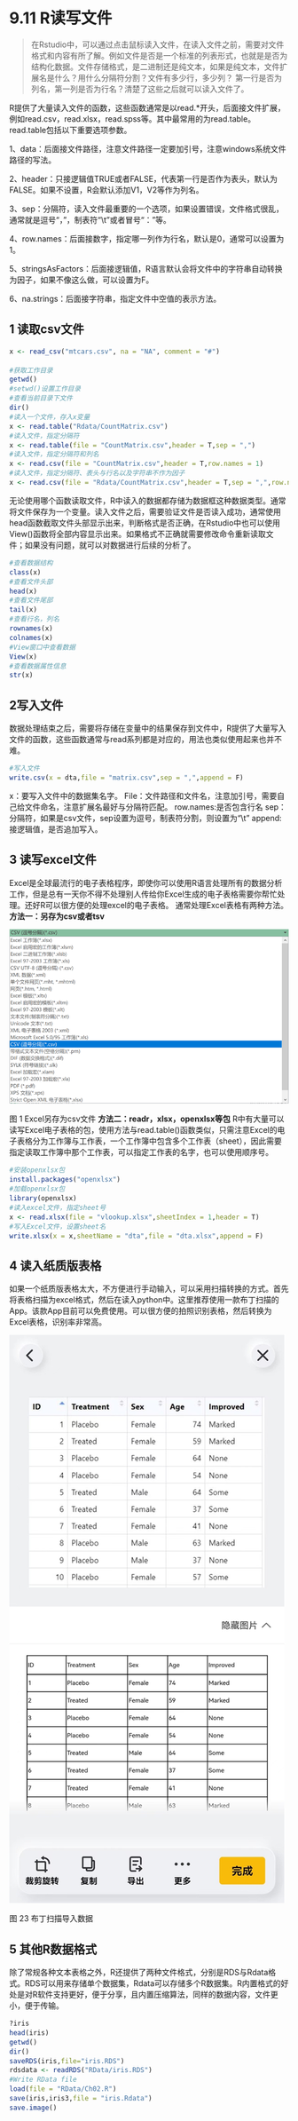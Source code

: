 # 9.11 R读写文件

> 在Rstudio中，可以通过点击鼠标读入文件，在读入文件之前，需要对文件格式和内容有所了解。例如文件是否是一个标准的列表形式，也就是是否为结构化数据。文件存储格式，是二进制还是纯文本，如果是纯文本，文件扩展名是什么？用什么分隔符分割？文件有多少行，多少列？ 第一行是否为列名，第一列是否为行名？清楚了这些之后就可以读入文件了。

 R提供了大量读入文件的函数，这些函数通常是以read.*开头，后面接文件扩展，例如read.csv，read.xlsx，read.spss等。其中最常用的为read.table。read.table包括以下重要选项参数。

1、data：后面接文件路径，注意文件路径一定要加引号，注意windows系统文件路径的写法。

2、header：只接逻辑值TRUE或者FALSE，代表第一行是否作为表头，默认为FALSE。如果不设置，R会默认添加V1，V2等作为列名。

3、sep：分隔符，读入文件最重要的一个选项，如果设置错误，文件格式很乱，通常就是逗号“，”，制表符“\t”或者冒号“：”等。

4、row.names：后面接数字，指定哪一列作为行名，默认是0，通常可以设置为1。

5、stringsAsFactors：后面接逻辑值，R语言默认会将文件中的字符串自动转换为因子，如果不像这么做，可以设置为F。

6、na.strings：后面接字符串，指定文件中空值的表示方法。


## 1 读取csv文件

```r
x <- read_csv("mtcars.csv", na = "NA", comment = "#")

#获取工作目录
getwd()
#setwd()设置工作目录
#查看当前目录下文件
dir()
#读入一个文件，存入x变量  
x <- read.table("Rdata/CountMatrix.csv")  
#读入文件，指定分隔符
x <- read.table(file = "CountMatrix.csv",header = T,sep = ",")
#读入文件，指定分隔符和列名
x <- read.csv(file = "CountMatrix.csv",header = T,row.names = 1) 
#读入文件，指定分隔符、表头与行名以及字符串不作为因子
x <- read.csv(file = "Rdata/CountMatrix.csv",header = T,sep = ",",row.names = 1,na.strings = "NA",stringsAsFactors = F) 
```
无论使用哪个函数读取文件，R中读入的数据都存储为数据框这种数据类型。通常将文件保存为一个变量。读入文件之后，需要验证文件是否读入成功，通常使用head函数截取文件头部显示出来，判断格式是否正确，在Rstudio中也可以使用View()函数将全部内容显示出来。如果格式不正确就需要修改命令重新读取文件；如果没有问题，就可以对数据进行后续的分析了。

```r
#查看数据结构
class(x)  
#查看文件头部
head(x)  
#查看文件尾部
tail(x) 
#查看行名，列名
rownames(x)  
colnames(x)
#View窗口中查看数据
View(x)
#查看数据属性信息
str(x)  
```

## 2写入文件
数据处理结束之后，需要将存储在变量中的结果保存到文件中，R提供了大量写入文件的函数，这些函数通常与read系列都是对应的，用法也类似使用起来也并不难。
```r
#写入文件
write.csv(x = dta,file = "matrix.csv",sep = ",",append = F) 
```
x：要写入文件中的数据集名字。
File：文件路径和文件名，注意加引号，需要自己给文件命名，注意扩展名最好与分隔符匹配。
row.names:是否包含行名
sep：分隔符，如果是csv文件，sep设置为逗号，制表符分割，则设置为“\t”
append:接逻辑值，是否追加写入。

## 3 读写excel文件
Excel是全球最流行的电子表格程序，即使你可以使用R语言处理所有的数据分析工作，但是总有一天你不得不处理别人传给你Excel生成的电子表格需要你帮忙处理。还好R可以很方便的处理excel的电子表格。
通常处理Excel表格有两种方法。
**方法一：另存为csv或者tsv**

![image-20240222113024193](./r11.assets/image-20240222113024193.png)

图 1 Excel另存为csv文件
**方法二：readr，xlsx，openxlsx等包**
R中有大量可以读写Excel电子表格的包，使用方法与read.table()函数类似，只需注意Excel的电子表格分为工作簿与工作表，一个工作簿中包含多个工作表（sheet），因此需要指定读取工作簿中那个工作表，可以指定工作表的名字，也可以使用顺序号。

```r
#安装openxlsx包
install.packages("openxlsx")
#加载openxlsx包
library(openxlsx)
#读入excel文件，指定sheet号
x <- read.xlsx(file = "vlookup.xlsx",sheetIndex = 1,header = T)
#写入Excel文件，设置sheet名
write.xlsx(x = x,sheetName = "dta",file = "dta.xlsx",append = F)
```



## 4 读入纸质版表格

如果一个纸质版表格太大，不方便进行手动输入，可以采用扫描转换的方式。首先将表格扫描为excel格式，然后在读入python中。这里推荐使用一款布丁扫描的App。该款App目前可以免费使用。可以很方便的拍照识别表格，然后转换为Excel表格，识别率非常高。

 ![image-20240222113113762](./r11.assets/image-20240222113113762.png)                

图 23 布丁扫描导入数据

## 5 其他R数据格式
除了常规各种文本表格之外，R还提供了两种文件格式，分别是RDS与Rdata格式。RDS可以用来存储单个数据集，Rdata可以存储多个R数据集。R内置格式的好处是对R软件支持更好，便于分享，且内置压缩算法，同样的数据内容，文件更小，便于传输。
```r
?iris
head(iris)
getwd()
dir()
saveRDS(iris,file="iris.RDS")
rdsdata <- readRDS("RData/iris.RDS")
#Write RData file
load(file = "RData/Ch02.R")
save(iris,iris3,file = "iris.Rdata")
save.image()
```

